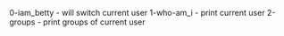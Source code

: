 0-iam_betty - will switch current user
1-who-am_i - print current user
2-groups - print groups of current user
